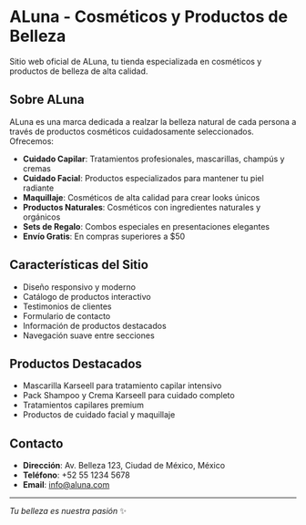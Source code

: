 # ALuna - Cosméticos y Productos de Belleza

Sitio web oficial de ALuna, tu tienda especializada en cosméticos y productos de belleza de alta calidad.

## Sobre ALuna

ALuna es una marca dedicada a realzar la belleza natural de cada persona a través de productos cosméticos cuidadosamente seleccionados. Ofrecemos:

- **Cuidado Capilar**: Tratamientos profesionales, mascarillas, champús y cremas
- **Cuidado Facial**: Productos especializados para mantener tu piel radiante
- **Maquillaje**: Cosméticos de alta calidad para crear looks únicos
- **Productos Naturales**: Cosméticos con ingredientes naturales y orgánicos
- **Sets de Regalo**: Combos especiales en presentaciones elegantes
- **Envío Gratis**: En compras superiores a $50

## Características del Sitio

- Diseño responsivo y moderno
- Catálogo de productos interactivo
- Testimonios de clientes
- Formulario de contacto
- Información de productos destacados
- Navegación suave entre secciones

## Productos Destacados

- Mascarilla Karseell para tratamiento capilar intensivo
- Pack Shampoo y Crema Karseell para cuidado completo
- Tratamientos capilares premium
- Productos de cuidado facial y maquillaje

## Contacto

- **Dirección**: Av. Belleza 123, Ciudad de México, México
- **Teléfono**: +52 55 1234 5678
- **Email**: info@aluna.com

---

*Tu belleza es nuestra pasión* ✨
